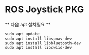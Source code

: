 # ROS Joystick PKG #

** 다음 apt 설치필요 **
```
sudo apt update  
sudo apt install libspnav-dev  
sudo apt install libbluetooth-dev  
sudo apt install libcwiid-dev  
```
